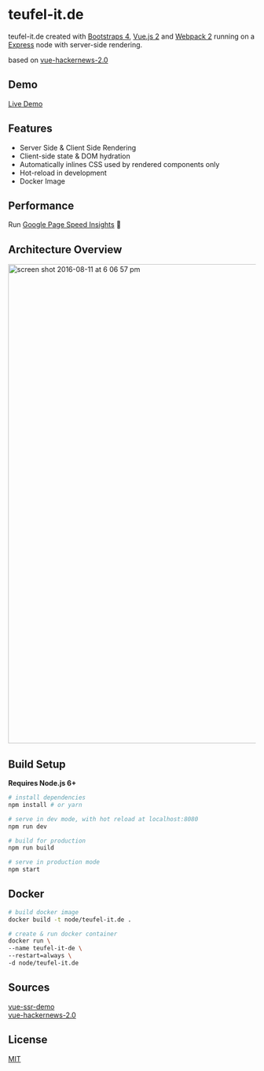 # teufel-it.de

teufel-it.de created with [Bootstraps 4](https://v4-alpha.getbootstrap.com/), [Vue.js 2](https://vuejs.org/) and [Webpack 2](https://webpack.github.io/) running on a [Express](http://expressjs.com/de/) node with server-side rendering.

based on [vue-hackernews-2.0](https://github.com/vuejs/vue-hackernews-2.0)

## Demo

[Live Demo](https://teufel-it.de/)

## Features

- Server Side & Client Side Rendering
- Client-side state & DOM hydration
- Automatically inlines CSS used by rendered components only
- Hot-reload in development
- Docker Image
  
## Performance

Run [Google Page Speed Insights](https://developers.google.com/speed/pagespeed/insights/?hl=de&url=teufel-it.de) :100:

## Architecture Overview

<img width="973" alt="screen shot 2016-08-11 at 6 06 57 pm" src="https://cloud.githubusercontent.com/assets/499550/17607895/786a415a-5fee-11e6-9c11-45a2cfdf085c.png">

## Build Setup

**Requires Node.js 6+**

``` bash
# install dependencies
npm install # or yarn

# serve in dev mode, with hot reload at localhost:8080
npm run dev

# build for production
npm run build

# serve in production mode
npm start
```

## Docker
``` bash
# build docker image
docker build -t node/teufel-it.de .

# create & run docker container
docker run \
--name teufel-it-de \
--restart=always \
-d node/teufel-it.de
```

## Sources

[vue-ssr-demo](https://github.com/doabit/vue-ssr-starter-kit)   
[vue-hackernews-2.0](https://github.com/vuejs/vue-hackernews-2.0)

## License

[MIT](http://opensource.org/licenses/MIT)
